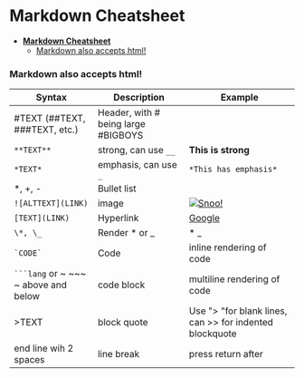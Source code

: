 # **Markdown Cheatsheet**

- [**Markdown Cheatsheet**](#markdown-cheatsheet)
    - [Markdown also accepts html!](#markdown-also-accepts-html)
### Markdown also accepts html!
|Syntax|Description|Example|
|----|----|----|
|#TEXT (##TEXT, ###TEXT, etc.)|Header, with # being large #BIGBOYS|
|`**TEXT**`|strong, can use `__`|**This is strong**|
|`*TEXT*`|emphasis, can use `_`|`*This has emphasis*`|
|*, +, -|Bullet list||* Item 1 <br /> * Item 2|
|`![ALTTEXT](LINK)`|image|[![Snoo!](https://pixeljoint.com/files/icons/full/newmario.gif)](https://pixeljoint.com/pixelart/13250.htm)|
|`[TEXT](LINK)`|Hyperlink|[Google](http://google.com)|
|`\*, \_`|Render * or _|\* \_|
|`` `CODE` ``|Code|inline rendering of code|
|` ```lang ` or ~ ~~~ ~ above and below|code block|multiline rendering of code|
|>TEXT|block quote|Use ">  "for blank lines, can >> for indented blockquote| 
|end line wih 2 spaces|line break|press return after|
